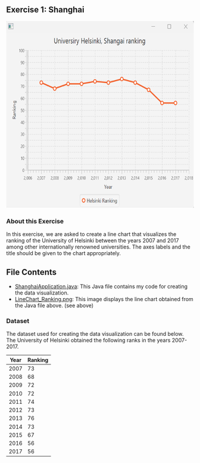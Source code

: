 ## Exercise 1: Shanghai
<img src = https://github.com/chanronnie/Java_Programming_MOOC_Helsinki/blob/main/Part%2014/1.%20Data%20visualization/Part14_01.Shanghai/LineChart_Ranking.png height="500">

### About this Exercise
In this exercise, we are asked to create a line chart that visualizes the ranking of the University of Helsinki between the years 2007 and 2017 among other internationally renowned universities. 
The axes labels and the title should be given to the chart appropriately.

## File Contents
- [ShanghaiApplication.java](ShanghaiApplication.java): This Java file contains my code for creating the data visualization.
- [LineChart_Ranking.png](LineChart_Ranking.png): This image displays the line chart obtained from the Java file above. (see above)

### Dataset
The dataset used for creating the data visualization can be found below. The University of Helsinki obtained the following ranks in the years 2007-2017.

| Year | Ranking |
| --- | --- |
| 2007 | 73 |
| 2008 | 68 |
| 2009 | 72 |
| 2010 | 72 |
| 2011 | 74 |
| 2012 | 73 |
| 2013 | 76 |
| 2014 | 73 |
| 2015 | 67 |
| 2016 | 56 |
| 2017 | 56 |
